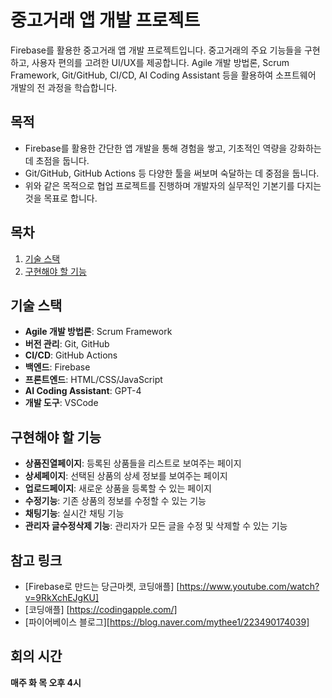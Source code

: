 # 중고거래 앱 개발 프로젝트

Firebase를 활용한 중고거래 앱 개발 프로젝트입니다. 중고거래의 주요 기능들을 구현하고, 사용자 편의를 고려한 UI/UX를 제공합니다. Agile 개발 방법론, Scrum Framework, Git/GitHub, CI/CD, AI Coding Assistant 등을 활용하여 소프트웨어 개발의 전 과정을 학습합니다.

## 목적
* Firebase를 활용한 간단한 앱 개발을 통해 경험을 쌓고, 기초적인 역량을 강화하는 데 초점을 둡니다.
* Git/GitHub, GitHub Actions 등 다양한 툴을 써보며 숙달하는 데 중점을 둡니다.
* 위와 같은 목적으로 협업 프로젝트를 진행하며 개발자의 실무적인 기본기를 다지는 것을 목표로 합니다.

## 목차
1. [기술 스택](#기술-스택)
2. [구현해야 할 기능](#구현해야-할-기능)

## 기술 스택
- **Agile 개발 방법론**: Scrum Framework
- **버전 관리**: Git, GitHub
- **CI/CD**: GitHub Actions
- **백엔드**: Firebase
- **프론트엔드**: HTML/CSS/JavaScript
- **AI Coding Assistant**: GPT-4
- **개발 도구**: VSCode

## 구현해야 할 기능
- **상품진열페이지**: 등록된 상품들을 리스트로 보여주는 페이지
- **상세페이지**: 선택된 상품의 상세 정보를 보여주는 페이지
- **업로드페이지**: 새로운 상품을 등록할 수 있는 페이지
- **수정기능**: 기존 상품의 정보를 수정할 수 있는 기능
- **채팅기능**: 실시간 채팅 기능
- **관리자 글수정삭제 기능**: 관리자가 모든 글을 수정 및 삭제할 수 있는 기능

## 참고 링크
* [Firebase로 만드는 당근마켓, 코딩애플] [https://www.youtube.com/watch?v=9RkXchEJgKU]
* [코딩애플] [https://codingapple.com/]
* [파이어베이스 블로그][https://blog.naver.com/mythee1/223490174039]
  
## 회의 시간
  **매주 화 목 오후 4시**
